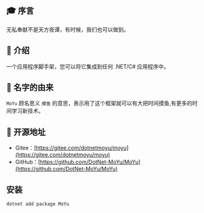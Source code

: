 ## 🎓 序言

无私奉献不是天方夜谭，有时候，我们也可以做到。

## 🍭 介绍

一个应用程序脚手架，您可以将它集成到任何 .NET/C# 应用程序中。

## 🎈 名字的由来

`MoYu` 顾名思义 `摸鱼` 的意思，表示用了这个框架就可以有大把时间摸鱼,有更多的时间学习新技术。

## 🎉 开源地址

- Gitee：[https://gitee.com/dotnetmoyu/moyu](https://gitee.com/dotnetmoyu/moyu)
- GitHub：[https://github.com/DotNet-MoYu/MoYu](https://github.com/DotNet-MoYu/MoYu)

## 安装

```powershell
dotnet add package MoYu
```
